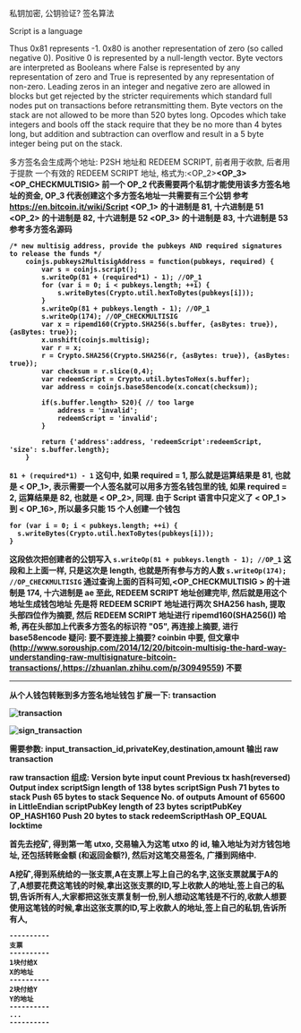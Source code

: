 私钥加密, 公钥验证?
签名算法

Script is a language

Thus 0x81 represents -1. 0x80 is another representation of zero (so called negative 0). Positive 0 is represented by a null-length vector. Byte vectors are interpreted as Booleans where False is represented by any representation of zero and True is represented by any representation of non-zero.
Leading zeros in an integer and negative zero are allowed in blocks but get rejected by the stricter requirements which standard full nodes put on transactions before retransmitting them. Byte vectors on the stack are not allowed to be more than 520 bytes long. Opcodes which take integers and bools off the stack require that they be no more than 4 bytes long, but addition and subtraction can overflow and result in a 5 byte integer being put on the stack.


多方签名会生成两个地址: P2SH 地址和 REDEEM SCRIPT, 前者用于收款, 后者用于提款
一个有效的 REDEEM SCRIPT 地址, 格式为:<OP_2><A pubkey><B pubkey><C pubkey><OP_3><OP_CHECKMULTISIG>
前一个 OP_2 代表需要两个私钥才能使用该多方签名地址的资金, OP_3 代表创建这个多方签名地址一共需要有三个公钥
参考 https://en.bitcoin.it/wiki/Script
<OP_1> 的十进制是 81, 十六进制是 51
<OP_2> 的十进制是 82, 十六进制是 52
<OP_3> 的十进制是 83, 十六进制是 53
参考多方签名源码
```
/* new multisig address, provide the pubkeys AND required signatures to release the funds */
	coinjs.pubkeys2MultisigAddress = function(pubkeys, required) {
		var s = coinjs.script();
		s.writeOp(81 + (required*1) - 1); //OP_1
		for (var i = 0; i < pubkeys.length; ++i) {
			s.writeBytes(Crypto.util.hexToBytes(pubkeys[i]));
		}
		s.writeOp(81 + pubkeys.length - 1); //OP_1
		s.writeOp(174); //OP_CHECKMULTISIG
		var x = ripemd160(Crypto.SHA256(s.buffer, {asBytes: true}), {asBytes: true});
		x.unshift(coinjs.multisig);
		var r = x;
		r = Crypto.SHA256(Crypto.SHA256(r, {asBytes: true}), {asBytes: true});
		var checksum = r.slice(0,4);
		var redeemScript = Crypto.util.bytesToHex(s.buffer);
		var address = coinjs.base58encode(x.concat(checksum));

		if(s.buffer.length> 520){ // too large
			address = 'invalid';
			redeemScript = 'invalid';
		}

		return {'address':address, 'redeemScript':redeemScript, 'size': s.buffer.length};
	}
```

`81 + (required*1) - 1` 这句中, 如果 required = 1, 那么就是运算结果是 81, 也就是 < OP_1>, 表示需要一个人签名就可以用多方签名钱包里的钱, 如果 required = 2, 运算结果是 82, 也就是 < OP_2>, 同理. 由于 Script 语言中只定义了 < OP_1 > 到 < OP_16>, 所以最多只能 15 个人创建一个钱包
```
for (var i = 0; i < pubkeys.length; ++i) {
  s.writeBytes(Crypto.util.hexToBytes(pubkeys[i]));
}
```
这段依次把创建者的公钥写入
`s.writeOp(81 + pubkeys.length - 1); //OP_1` 这段和上上面一样, 只是这次是 length, 也就是所有参与方的人数
`s.writeOp(174); //OP_CHECKMULTISIG` 通过查询上面的百科可知,<OP_CHECKMULTISIG > 的十进制是 174, 十六进制是 ae
至此, REDEEM SCRIPT 地址创建完毕, 然后就是用这个地址生成钱包地址
先是将 REDEEM SCRIPT 地址进行两次 SHA256 hash, 提取头部四位作为摘要,
然后 REDEEM SCRIPT 地址进行 ripemd160(SHA256()) 哈希, 再在头部加上代表多方签名的标识符 "05", 再连接上摘要, 进行 base58encode
疑问: 要不要连接上摘要? coinbin 中要, 但文章中 (http://www.soroushjp.com/2014/12/20/bitcoin-multisig-the-hard-way-understanding-raw-multisignature-bitcoin-transactions/,https://zhuanlan.zhihu.com/p/30949559) 不要

-------
从个人钱包转账到多方签名地址钱包
扩展一下:
transaction

![transaction](http://ovt2bylq8.bkt.clouddn.com/d6b69478a746ccbbebc444d8793403a0.png)


![sign_transaction](http://ovt2bylq8.bkt.clouddn.com/68895623d077ae35023573c32b3a584f.png)

需要参数:
input_transaction_id,privateKey,destination,amount
输出 raw transaction

raw transaction 组成:
Version byte
input count
Previous tx hash(reversed)
Output index
scriptSign length of 138 bytes
scriptSign
  Push 71 bytes to stack
  <signature>
  Push 65 bytes to stack
  <pubKey>
Sequence
No. of outputs
Amount of 65600 in LittleEndian
scriptPubKey length of 23 bytes
scriptPubKey
  OP_HASH160
  Push 20 bytes to stack
  redeemScriptHash
  OP_EQUAL
locktime

首先去挖矿, 得到第一笔 utxo, 交易输入为这笔 utxo 的 id, 输入地址为对方钱包地址, 还包括转账金额 (和返回金额?), 然后对这笔交易签名, 广播到网络中.

A挖矿,得到系统给的一张支票,A在支票上写上自己的名字,这张支票就属于A的了,A想要花费这笔钱的时候,拿出这张支票的ID,写上收款人的地址,签上自己的私钥,告诉所有人,大家都把这张支票复制一份,别人想动这笔钱是不行的,收款人想要使用这笔钱的时候,拿出这张支票的ID,写上收款人的地址,签上自己的私钥,告诉所有人,
```
----------
支票
----------
1块付给X
X的地址
----------
2块付给Y
Y的地址
----------
...
----------
```
